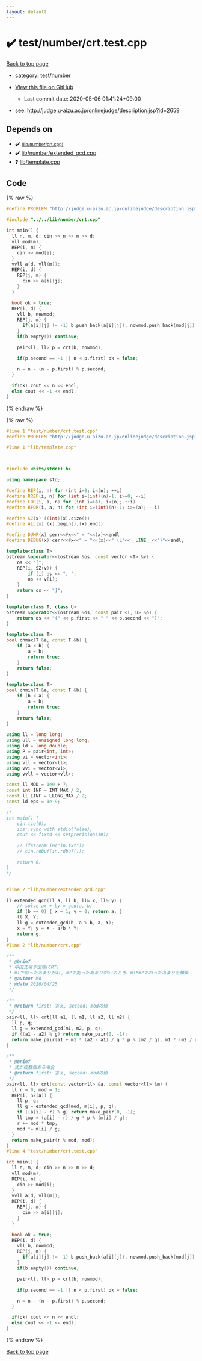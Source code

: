 ```yaml
---
layout: default
---
```


<!-- mathjax config similar to math.stackexchange -->
<script type="text/javascript" async
  src="https://cdnjs.cloudflare.com/ajax/libs/mathjax/2.7.5/MathJax.js?config=TeX-MML-AM_CHTML">
</script>
<script type="text/x-mathjax-config">
  MathJax.Hub.Config({
    TeX: { equationNumbers: { autoNumber: "AMS" }},
    tex2jax: {
      inlineMath: [ ['$','$'] ],
      processEscapes: true
    },
    "HTML-CSS": { matchFontHeight: false },
    displayAlign: "left",
    displayIndent: "2em"
  });
</script>

<script type="text/javascript" src="https://cdnjs.cloudflare.com/ajax/libs/jquery/3.4.1/jquery.min.js"></script>
<script src="https://cdn.jsdelivr.net/npm/jquery-balloon-js@1.1.2/jquery.balloon.min.js" integrity="sha256-ZEYs9VrgAeNuPvs15E39OsyOJaIkXEEt10fzxJ20+2I=" crossorigin="anonymous"></script>
<script type="text/javascript" src="../../../assets/js/copy-button.js"></script>
<link rel="stylesheet" href="../../../assets/css/copy-button.css" />


# :heavy_check_mark: test/number/crt.test.cpp

<a href="../../../index.html">Back to top page</a>

* category: <a href="../../../index.html#27c49c4e5cc6f85fad5dbff6f8f0ef1b">test/number</a>
* <a href="{{ site.github.repository_url }}/blob/master/test/number/crt.test.cpp">View this file on GitHub</a>
    - Last commit date: 2020-05-06 01:41:24+09:00


* see: <a href="http://judge.u-aizu.ac.jp/onlinejudge/description.jsp?id=2659">http://judge.u-aizu.ac.jp/onlinejudge/description.jsp?id=2659</a>


## Depends on

* :heavy_check_mark: <a href="../../../library/lib/number/crt.cpp.html"> <small>(lib/number/crt.cpp)</small></a>
* :heavy_check_mark: <a href="../../../library/lib/number/extended_gcd.cpp.html">lib/number/extended_gcd.cpp</a>
* :question: <a href="../../../library/lib/template.cpp.html">lib/template.cpp</a>


## Code

<a id="unbundled"></a>
{% raw %}
```cpp
#define PROBLEM "http://judge.u-aizu.ac.jp/onlinejudge/description.jsp?id=2659"

#include "../../lib/number/crt.cpp"

int main() {
  ll n, m, d; cin >> n >> m >> d;
  vll mod(m);
  REP(i, m) {
    cin >> mod[i];
  }
  vvll a(d, vll(m));
  REP(i, d) {
    REP(j, m) {
      cin >> a[i][j];
    }
  }

  bool ok = true;
  REP(i, d) {
    vll b, nowmod;
    REP(j, m) {
      if(a[i][j] != -1) b.push_back(a[i][j]), nowmod.push_back(mod[j]);
    }
    if(b.empty()) continue;

    pair<ll, ll> p = crt(b, nowmod);

    if(p.second == -1 || n < p.first) ok = false;

    n = n - (n - p.first) % p.second;
  }

  if(ok) cout << n << endl;
  else cout << -1 << endl;
}
```
{% endraw %}

<a id="bundled"></a>
{% raw %}
```cpp
#line 1 "test/number/crt.test.cpp"
#define PROBLEM "http://judge.u-aizu.ac.jp/onlinejudge/description.jsp?id=2659"

#line 1 "lib/template.cpp"



#include <bits/stdc++.h>

using namespace std;

#define REP(i, n) for (int i=0; i<(n); ++i)
#define RREP(i, n) for (int i=(int)(n)-1; i>=0; --i)
#define FOR(i, a, n) for (int i=(a); i<(n); ++i)
#define RFOR(i, a, n) for (int i=(int)(n)-1; i>=(a); --i)

#define SZ(x) ((int)(x).size())
#define ALL(x) (x).begin(),(x).end()

#define DUMP(x) cerr<<#x<<" = "<<(x)<<endl
#define DEBUG(x) cerr<<#x<<" = "<<(x)<<" (L"<<__LINE__<<")"<<endl;

template<class T>
ostream &operator<<(ostream &os, const vector <T> &v) {
    os << "[";
    REP(i, SZ(v)) {
        if (i) os << ", ";
        os << v[i];
    }
    return os << "]";
}

template<class T, class U>
ostream &operator<<(ostream &os, const pair <T, U> &p) {
    return os << "(" << p.first << " " << p.second << ")";
}

template<class T>
bool chmax(T &a, const T &b) {
    if (a < b) {
        a = b;
        return true;
    }
    return false;
}

template<class T>
bool chmin(T &a, const T &b) {
    if (b < a) {
        a = b;
        return true;
    }
    return false;
}

using ll = long long;
using ull = unsigned long long;
using ld = long double;
using P = pair<int, int>;
using vi = vector<int>;
using vll = vector<ll>;
using vvi = vector<vi>;
using vvll = vector<vll>;

const ll MOD = 1e9 + 7;
const int INF = INT_MAX / 2;
const ll LINF = LLONG_MAX / 2;
const ld eps = 1e-9;

/*
int main() {
    cin.tie(0);
    ios::sync_with_stdio(false);
    cout << fixed << setprecision(10);

    // ifstream in("in.txt");
    // cin.rdbuf(in.rdbuf());

    return 0;
}
*/


#line 2 "lib/number/extended_gcd.cpp"

ll extended_gcd(ll a, ll b, ll& x, ll& y) {
    // solve ax + by = gcd(a, b)
    if (b == 0) { x = 1; y = 0; return a; }
    ll X, Y;
    ll g = extended_gcd(b, a % b, X, Y);
    x = Y; y = X - a/b * Y;
    return g;
}
#line 2 "lib/number/crt.cpp"

/**
 * @brief
 * 中国式場予定理(CRT)
 * m1で割ったあまりがa1, m2で割ったあまりがa2のとき、m1*m2でわったあまりを構築
 * @author Md
 * @date 2020/04/25
 */

/**
 * @return first: 答え, second: modの値
 */
pair<ll, ll> crt(ll a1, ll m1, ll a2, ll m2) {
  ll p, q;
  ll g = extended_gcd(m1, m2, p, q);
  if ((a1 - a2) % g) return make_pair(0, -1);
  return make_pair(a1 + m1 * (a2 - a1) / g * p % (m2 / g), m1 * (m2 / g));
}

/**
 * @brief
 * 式が複数個ある場合
 * @return first: 答え, second: modの値
 */
pair<ll, ll> crt(const vector<ll> &a, const vector<ll> &m) {
  ll r = 0, mod = 1;
  REP(i, SZ(a)) {
    ll p, q;
    ll g = extended_gcd(mod, m[i], p, q);
    if ((a[i] - r) % g) return make_pair(0, -1);
    ll tmp = (a[i] - r) / g * p % (m[i] / g);
    r += mod * tmp;
    mod *= m[i] / g;
  }
  return make_pair(r % mod, mod);
}
#line 4 "test/number/crt.test.cpp"

int main() {
  ll n, m, d; cin >> n >> m >> d;
  vll mod(m);
  REP(i, m) {
    cin >> mod[i];
  }
  vvll a(d, vll(m));
  REP(i, d) {
    REP(j, m) {
      cin >> a[i][j];
    }
  }

  bool ok = true;
  REP(i, d) {
    vll b, nowmod;
    REP(j, m) {
      if(a[i][j] != -1) b.push_back(a[i][j]), nowmod.push_back(mod[j]);
    }
    if(b.empty()) continue;

    pair<ll, ll> p = crt(b, nowmod);

    if(p.second == -1 || n < p.first) ok = false;

    n = n - (n - p.first) % p.second;
  }

  if(ok) cout << n << endl;
  else cout << -1 << endl;
}

```
{% endraw %}

<a href="../../../index.html">Back to top page</a>

